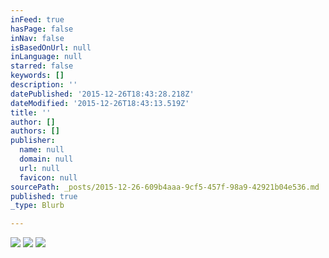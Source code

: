 ```yaml
---
inFeed: true
hasPage: false
inNav: false
isBasedOnUrl: null
inLanguage: null
starred: false
keywords: []
description: ''
datePublished: '2015-12-26T18:43:28.218Z'
dateModified: '2015-12-26T18:43:13.519Z'
title: ''
author: []
authors: []
publisher:
  name: null
  domain: null
  url: null
  favicon: null
sourcePath: _posts/2015-12-26-609b4aaa-9cf5-457f-98a9-42921b04e536.md
published: true
_type: Blurb

---
```

![](https://the-grid-user-content.s3-us-west-2.amazonaws.com/27cdf14b-c930-41f3-aeb3-11ea9864b97e.jpg)
![](https://the-grid-user-content.s3-us-west-2.amazonaws.com/fec4ddaa-3373-49bd-9ed7-27fa876aed47.jpg)
![](https://the-grid-user-content.s3-us-west-2.amazonaws.com/78899601-32ee-49c5-8d38-9cecfd0d5351.jpg)